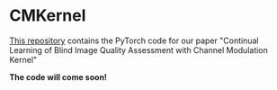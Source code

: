 # CMKernel
[This repository](https://github.com/maywander/CMKernel) contains the PyTorch code for our paper "Continual Learning of Blind Image Quality Assessment with Channel Modulation Kernel"

**The code will come soon!**
